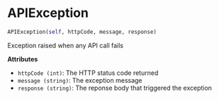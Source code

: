 <h1 id="ibmiotf.APIException">APIException</h1>

```python
APIException(self, httpCode, message, response)
```

Exception raised when any API call fails

__Attributes__

- `httpCode (int)`: The HTTP status code returned
- `message (string)`: The exception message
- `response (string)`: The reponse body that triggered the exception

